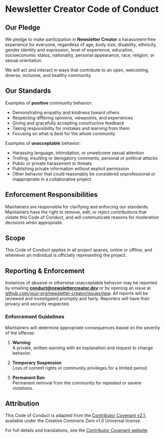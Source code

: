 # Newsletter Creator Code of Conduct

## Our Pledge

We pledge to make participation in **Newsletter Creator** a harassment‑free experience for everyone, regardless of age, body size, disability, ethnicity, gender identity and expression, level of experience, education, socioeconomic status, nationality, personal appearance, race, religion, or sexual orientation.

We will act and interact in ways that contribute to an open, welcoming, diverse, inclusive, and healthy community.

## Our Standards

Examples of **positive** community behavior:

- Demonstrating empathy and kindness toward others  
- Respecting differing opinions, viewpoints, and experiences  
- Giving and gracefully accepting constructive feedback  
- Taking responsibility for mistakes and learning from them  
- Focusing on what is best for the whole community

Examples of **unacceptable** behavior:

- Harassing language, intimidation, or unwelcome sexual attention  
- Trolling, insulting or derogatory comments, personal or political attacks  
- Public or private harassment or threats  
- Publishing private information without explicit permission  
- Other behavior that could reasonably be considered unprofessional or inappropriate in a collaborative project

## Enforcement Responsibilities

Maintainers are responsible for clarifying and enforcing our standards. Maintainers have the right to remove, edit, or reject contributions that violate this Code of Conduct, and will communicate reasons for moderation decisions when appropriate.

## Scope

This Code of Conduct applies in all project spaces, online or offline, and whenever an individual is officially representing the project.

## Reporting & Enforcement

Instances of abusive or otherwise unacceptable behavior may be reported by emailing **conduct@newslettercreator.dev** or by opening an issue at [github.com/your‑org/newsletter‑creator/issues/new](https://github.com/your‑org/newsletter‑creator/issues/new). All reports will be reviewed and investigated promptly and fairly. Reporters will have their privacy and security respected.

### Enforcement Guidelines

Maintainers will determine appropriate consequences based on the severity of the offense:

1. **Warning**  
   A private, written warning with an explanation and request to change behavior.

2. **Temporary Suspension**  
   Loss of commit rights or community privileges for a limited period.

3. **Permanent Ban**  
   Permanent removal from the community for repeated or severe violations.

## Attribution

This Code of Conduct is adapted from the [Contributor Covenant v2.1](https://www.contributor-covenant.org/version/2/1/), available under the Creative Commons Zero v1.0 Universal license.

For full details and translations, see the [Contributor Covenant website](https://www.contributor-covenant.org).
